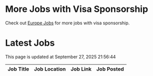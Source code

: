 # More Jobs with Visa Sponsorship

Check out [Europe Jobs](https://github.com/sureshparimi/europejobs#latest-jobs) for more jobs with visa sponsorship.

# Latest Jobs

This page is updated at September 27, 2025 21:56:44

| Job Title | Job Location | Job Link | Job Posted |
| --- | --- | --- | --- |
